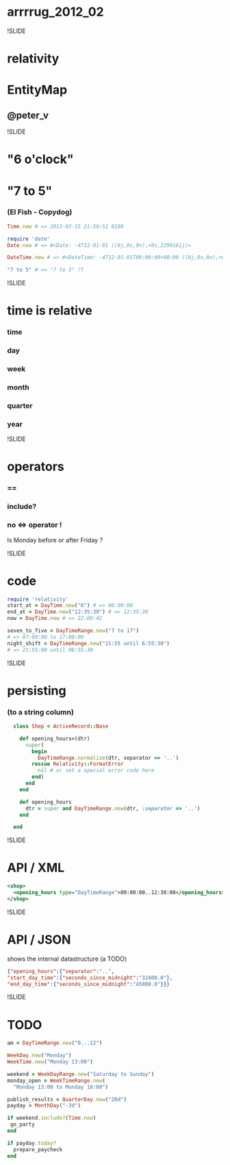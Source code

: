 # arrrrug_2012_02

!SLIDE

# relativity
# EntityMap

## @peter_v

!SLIDE

# "6 o'clock"
# "7 to 5"
### (El Fish - Copydog)

```ruby
Time.new # => 2012-02-15 21:56:51 0100

require 'date'
Date.new # => #<Date: -4712-01-01 ((0j,0s,0n),+0s,2299161j)>

DateTime.new # => #<DateTime: -4712-01-01T00:00:00+00:00 ((0j,0s,0n),+0s,2299161j)>

"7 to 5" # => "7 to 5" ??
```

!SLIDE

# time is relative
### time
### day
### week
### month
### quarter
### year

!SLIDE

# operators
### ==
### include?
### no <=> operator !
Is Monday before or after Friday ?

!SLIDE

# code

```ruby
require 'relativity'
start_at = DayTime.new("6") # => 06:00:00
end_at = DayTime.new("12:35:30") # => 12:35:30
now = DayTime.new # => 22:09:42

seven_to_five = DayTimeRange.new("7 to 17")
# => 07:00:00 to 17:00:00
night_shift = DayTimeRange.new("21:55 until 6:55:30")
# => 21:55:00 until 06:55:30
```

!SLIDE

# persisting
### (to a string column)
```ruby
  class Shop < ActiveRecord::Base

    def opening_hours=(dtr)
      super(
        begin
          DayTimeRange.normalize(dtr, separator => '..')
        rescue Relativity::FormatError
          nil # or set a special error code here
        end)
      end
    end

    def opening_hours
      dtr = super and DayTimeRange.new(dtr, :separator => '..')
    end

  end
```

!SLIDE

# API / XML
```xml
<shop>
  <opening_hours type="DayTimeRange">09:00:00..12:30:00</opening_hours>
</shop>
```
!SLIDE

# API / JSON

shows the internal datastructure (a TODO)

```json
{"opening_hours":{"separator":"..",
"start_day_time":{"seconds_since_midnight":"32400.0"},
"end_day_time":{"seconds_since_midnight":"45000.0"}}}
```

!SLIDE

# TODO

```ruby
am = DayTimeRange.new("0...12")

WeekDay.new("Monday")
WeekTime.new("Monday 13:00")

weekend = WeekDayRange.new("Saturday to Sunday")
monday_open = WeekTimeRange.new(
  "Monday 13:00 to Monday 18:00")

publish_results = QuarterDay.new("20d")
payday = MonthDay("-3d")

if weekend.include?(Time.now)
 go_party
end

if payday.today?
  prepare_paycheck
end
```
